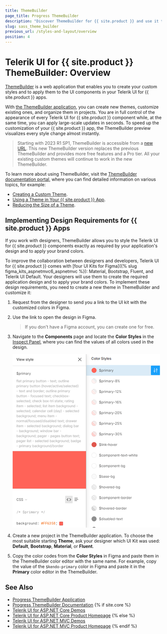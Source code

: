 ```yaml
---
title: ThemeBuilder
page_title: Progress ThemeBuilder
description: "Discover ThemeBuilder for {{ site.product }} and use it to create beautiful visual themes that allow you to take full control over the appearance of the Telerik UI components for {{ site.product }}."
slug: sass_theme_builder
previous_url: /styles-and-layout/overview
position: 4
---
```


# Telerik UI for {{ site.product }} ThemeBuilder: Overview

[ThemeBuilder](https://www.telerik.com/themebuilder) is a web application that enables you to create your custom styles and to apply them to the UI components in your Telerik UI for {{ site.product }} apps. 

With [the ThemeBuilder application](https://themebuilderapp.telerik.com), you can create new themes, customize existing ones, and organize them in projects. You are in full control of the appearance of every Telerik UI for {{ site.product }} component while, at the same time, you can apply large-scale updates in seconds. To speed up the customization of your {{ site.product }} app, the ThemeBuilder preview visualizes every style change almost instantly.

> Starting with 2023 R1 SP1, ThemeBuilder is accessible from a [new URL](https://themebuilderapp.telerik.com). This new ThemeBuilder version replaces the previous ThemeBuilder and provides more free features and a Pro tier. All your existing custom themes will continue to work in the new ThemeBuilder.  

To learn more about using ThemeBuilder, visit the [ThemeBuilder documentation portal](https://docs.telerik.com/themebuilder), where you can find detailed information on various topics, for example:

* [Creating a Custom Theme](https://docs.telerik.com/themebuilder/get-started/first-steps-theme-builder).
* [Using a Theme in Your {{ site.product }} App](https://docs.telerik.com/themebuilder/exported-package).
* [Reducing the Size of a Theme](https://docs.telerik.com/themebuilder/partial-theme-build).

## Implementing Design Requirements for {{ site.product }} Apps

If you work with designers, ThemeBuilder allows you to style the Telerik UI for {{ site.product }} components exactly as required by your application's design and to apply your brand colors.

To improve the collaboration between designers and developers, Telerik UI for {{ site.product }} comes with [four UI Kits for Figma]({% slug figma_kits_aspnetmvc6_aspnetmvc %}): Material, Bootstrap, Fluent, and Telerik UI Default. Your designers will use them to create the required application design and to apply your brand colors. To implement these design requirements, you need to create a new theme in ThemeBuilder and customize it:

1. Request from the designer to send you a link to the UI kit with the customized colors in Figma.
1. Use the link to open the design in Figma.
   >If you don't have a Figma account, you can create one for free.
1. Navigate to the **Components** page and locate the **Color Styles** in the [Inspect Panel](https://help.figma.com/hc/en-us/articles/360055203533-Use-the-Inspect-panel), where you can find the values of all colors used in the design.

   ![Color Styles in a UI Kit for Figma](../images/theme-builder-ui-kit-color-styles.png)

1. Create a new project in the ThemeBuilder application. To choose the most suitable starting **Theme**, ask your designer which UI Kit was used: **Default**, **Bootstrap**, **Material**, or **Fluent**.
1. Copy the color codes from the **Color Styles** in Figma and paste them in the ThemeBuilder color editor with the same name. For example, copy the value of the `$kendo-primary` color in Figma and paste it in the **Primary** color editor in the ThemeBuilder.

## See Also

* [Progress ThemeBuilder Application](https://themebuilderapp.telerik.com)
* [Progress ThemeBuilder Documentation](https://docs.telerik.com/themebuilder)
{% if site.core %}
* [Telerik UI for ASP.NET Core Demos](https://demos.telerik.com/aspnet-core/)
* [Telerik UI for ASP.NET Core Product Homepage](https://www.telerik.com/aspnet-core-ui)
{% else %}
* [Telerik UI for ASP.NET MVC Demos](https://demos.telerik.com/aspnet-mvc/)
* [Telerik UI for ASP.NET MVC Product Homepage](https://www.telerik.com/aspnet-mvc)
{% endif %}
